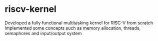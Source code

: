 # riscv-kernel
Developed a fully functional multitasking kernel for RISC-V from scratch
Implemented some concepts such as memory allocation, threads, semaphores and input/output system
